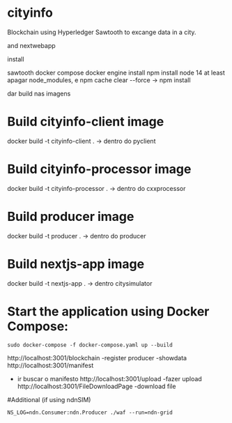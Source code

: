 # cityinfo

Blockchain using Hyperledger Sawtooth to excange data in a city.

and nextwebapp


install

sawtooth
docker compose
docker engine
install npm
install node 14 at least
apagar node_modules, e npm cache clear --force -> npm install

dar build nas imagens
# Build cityinfo-client image
docker build -t cityinfo-client .  -> dentro do pyclient
# Build cityinfo-processor image
docker build -t cityinfo-processor .  -> dentro do cxxprocessor
# Build producer image
docker build -t producer . -> dentro do producer
# Build nextjs-app image
docker build -t nextjs-app . -> dentro citysimulator

# Start the application using Docker Compose:
``` Running
sudo docker-compose -f docker-compose.yaml up --build
```

http://localhost:3001/blockchain
-register producer
-showdata
http://localhost:3001/manifest
- ir buscar o manifesto
http://localhost:3001/upload
-fazer upload
http://localhost:3001/FileDownloadPage
-download file

#Additional (if using ndnSIM)
```
NS_LOG=ndn.Consumer:ndn.Producer ./waf --run=ndn-grid
```
